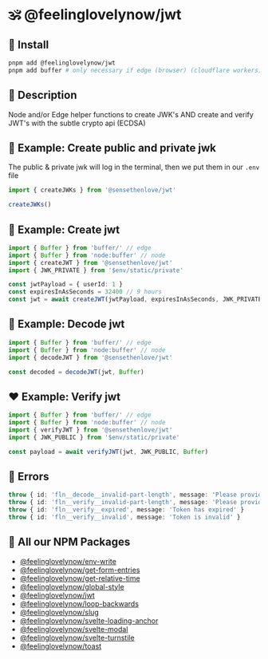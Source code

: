 # 🕉 @feelinglovelynow/jwt


## 💎 Install
```bash
pnpm add @feelinglovelynow/jwt
pnpm add buffer # only necessary if edge (browser) (cloudflare workers)
```


## 🙏 Description
Node and/or Edge helper functions to create JWK's AND create and verify JWT's with the subtle crypto api (ECDSA)


## 💚 Example: Create public and private jwk
The public & private jwk will log in the terminal, then we put them in our `.env` file
```ts
import { createJWKs } from '@sensethenlove/jwt'

createJWKs()
```


## 💛 Example: Create jwt
```ts
import { Buffer } from 'buffer/' // edge
import { Buffer } from 'node:buffer' // node
import { createJWT } from '@sensethenlove/jwt'
import { JWK_PRIVATE } from '$env/static/private'

const jwtPayload = { userId: 1 }
const expiresInAsSeconds = 32400 // 9 hours
const jwt = await createJWT(jwtPayload, expiresInAsSeconds, JWK_PRIVATE, Buffer)
```


## 🧡 Example: Decode jwt
```ts
import { Buffer } from 'buffer/' // edge
import { Buffer } from 'node:buffer' // node
import { decodeJWT } from '@sensethenlove/jwt'

const decoded = decodeJWT(jwt, Buffer)
```


## ❤️ Example: Verify jwt
```ts
import { Buffer } from 'buffer/' // edge
import { Buffer } from 'node:buffer' // node
import { verifyJWT } from '@sensethenlove/jwt'
import { JWK_PUBLIC } from '$env/static/private'

const payload = await verifyJWT(jwt, JWK_PUBLIC, Buffer)
```


## 🌟 Errors
```ts
throw { id: 'fln__decode__invalid-part-length', message: 'Please provide a token with 3 parts' }
throw { id: 'fln__verify__invalid-part-length', message: 'Please provide a token with 3 parts' }
throw { id: 'fln__verify__expired', message: 'Token has expired' }
throw { id: 'fln__verify__invalid', message: 'Token is invalid' }
```


## 🎁 All our NPM Packages
* [@feelinglovelynow/env-write](https://github.com/feelinglovelynow/env-write)
* [@feelinglovelynow/get-form-entries](https://github.com/feelinglovelynow/get-form-entries)
* [@feelinglovelynow/get-relative-time](https://github.com/feelinglovelynow/get-relative-time)
* [@feelinglovelynow/global-style](https://github.com/feelinglovelynow/global-style)
* [@feelinglovelynow/jwt](https://github.com/feelinglovelynow/jwt)
* [@feelinglovelynow/loop-backwards](https://github.com/feelinglovelynow/loop-backwards)
* [@feelinglovelynow/slug](https://github.com/feelinglovelynow/slug)
* [@feelinglovelynow/svelte-loading-anchor](https://github.com/feelinglovelynow/svelte-loading-anchor)
* [@feelinglovelynow/svelte-modal](https://github.com/feelinglovelynow/svelte-modal)
* [@feelinglovelynow/svelte-turnstile](https://github.com/feelinglovelynow/svelte-turnstile)
* [@feelinglovelynow/toast](https://github.com/feelinglovelynow/toast)
